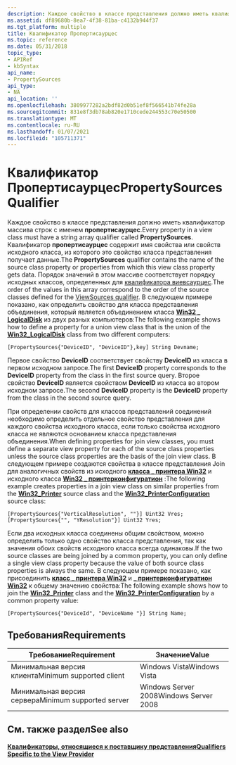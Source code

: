 ```yaml
---
description: Каждое свойство в классе представления должно иметь квалификатор массива строк с именем Пропертисаурцес.
ms.assetid: df89680b-8ea7-4f38-81ba-c4132b944f37
ms.tgt_platform: multiple
title: Квалификатор Пропертисаурцес
ms.topic: reference
ms.date: 05/31/2018
topic_type:
- APIRef
- kbSyntax
api_name:
- PropertySources
api_type:
- NA
api_location: ''
ms.openlocfilehash: 3809977282a2bdf82d0b51ef8f566541b74fe28a
ms.sourcegitcommit: 831e8f3db78ab820e1710cede244553c70e50500
ms.translationtype: MT
ms.contentlocale: ru-RU
ms.lasthandoff: 01/07/2021
ms.locfileid: "105711371"
---
```

# <a name="propertysources-qualifier"></a><span data-ttu-id="e20d1-103">Квалификатор Пропертисаурцес</span><span class="sxs-lookup"><span data-stu-id="e20d1-103">PropertySources Qualifier</span></span>

<span data-ttu-id="e20d1-104">Каждое свойство в классе представления должно иметь квалификатор массива строк с именем **пропертисаурцес**.</span><span class="sxs-lookup"><span data-stu-id="e20d1-104">Every property in a view class must have a string array qualifier called **PropertySources**.</span></span> <span data-ttu-id="e20d1-105">Квалификатор **пропертисаурцес** содержит имя свойства или свойств исходного класса, из которого это свойство класса представления получает данные.</span><span class="sxs-lookup"><span data-stu-id="e20d1-105">The **PropertySources** qualifier contains the name of the source class property or properties from which this view class property gets data.</span></span> <span data-ttu-id="e20d1-106">Порядок значений в этом массиве соответствует порядку исходных классов, определенных для [квалификатора виевсаурцес](viewsources-qualifier.md).</span><span class="sxs-lookup"><span data-stu-id="e20d1-106">The order of the values in this array correspond to the order of the source classes defined for the [ViewSources qualifier](viewsources-qualifier.md).</span></span> <span data-ttu-id="e20d1-107">В следующем примере показано, как определить свойство для класса представления объединения, который является объединением класса [**Win32 \_ LogicalDisk**](/windows/desktop/CIMWin32Prov/win32-logicaldisk) из двух разных компьютеров:</span><span class="sxs-lookup"><span data-stu-id="e20d1-107">The following example shows how to define a property for a union view class that is the union of the [**Win32\_LogicalDisk**](/windows/desktop/CIMWin32Prov/win32-logicaldisk) class from two different computers:</span></span>


```mof
[PropertySources{"DeviceID", "DeviceID"},key] String Devname;
```



<span data-ttu-id="e20d1-108">Первое свойство **DeviceID** соответствует свойству **DeviceID** из класса в первом исходном запросе.</span><span class="sxs-lookup"><span data-stu-id="e20d1-108">The first **DeviceID** property corresponds to the **DeviceID** property from the class in the first source query.</span></span> <span data-ttu-id="e20d1-109">Второе свойство **DeviceID** является свойством **DeviceID** из класса во втором исходном запросе.</span><span class="sxs-lookup"><span data-stu-id="e20d1-109">The second **DeviceID** property is the **DeviceID** property from the class in the second source query.</span></span>

<span data-ttu-id="e20d1-110">При определении свойств для классов представлений соединений необходимо определить отдельное свойство представления для каждого свойства исходного класса, если только свойства исходного класса не являются основанием класса представления объединения.</span><span class="sxs-lookup"><span data-stu-id="e20d1-110">When defining properties for join view classes, you must define a separate view property for each of the source class properties unless the source class properties are the basis of the join view class.</span></span> <span data-ttu-id="e20d1-111">В следующем примере создаются свойства в классе представления Join для аналогичных свойств из исходного [**класса \_ принтера Win32**](/windows/desktop/CIMWin32Prov/win32-printer) и исходного класса [**Win32 \_ принтерконфигуратион**](/windows/desktop/CIMWin32Prov/win32-printerconfiguration) :</span><span class="sxs-lookup"><span data-stu-id="e20d1-111">The following example creates properties in a join view class on similar properties from the [**Win32\_Printer**](/windows/desktop/CIMWin32Prov/win32-printer) source class and the [**Win32\_PrinterConfiguration**](/windows/desktop/CIMWin32Prov/win32-printerconfiguration) source class:</span></span>


```mof
[PropertySources{"VerticalResolution", ""}] Uint32 Vres;
[PropertySources{"", "YResolution"}] Uint32 Yres;
```



<span data-ttu-id="e20d1-112">Если два исходных класса соединены общим свойством, можно определить только одно свойство класса представления, так как значения обоих свойств исходного класса всегда одинаковы.</span><span class="sxs-lookup"><span data-stu-id="e20d1-112">If the two source classes are being joined by a common property, you can only define a single view class property because the value of both source class properties is always the same.</span></span> <span data-ttu-id="e20d1-113">В следующем примере показано, как присоединить [**класс \_ принтера Win32**](/windows/desktop/CIMWin32Prov/win32-printer) и [**\_ принтерконфигуратион Win32**](/windows/desktop/CIMWin32Prov/win32-printerconfiguration) к общему значению свойства:</span><span class="sxs-lookup"><span data-stu-id="e20d1-113">The following example shows how to join the [**Win32\_Printer**](/windows/desktop/CIMWin32Prov/win32-printer) class and the [**Win32\_PrinterConfiguration**](/windows/desktop/CIMWin32Prov/win32-printerconfiguration) by a common property value:</span></span>


```mof
[PropertySources{"DeviceId", "DeviceName "}] String Name;
```



## <a name="requirements"></a><span data-ttu-id="e20d1-114">Требования</span><span class="sxs-lookup"><span data-stu-id="e20d1-114">Requirements</span></span>



| <span data-ttu-id="e20d1-115">Требование</span><span class="sxs-lookup"><span data-stu-id="e20d1-115">Requirement</span></span> | <span data-ttu-id="e20d1-116">Значение</span><span class="sxs-lookup"><span data-stu-id="e20d1-116">Value</span></span> |
|-------------------------------------|--------------------------------|
| <span data-ttu-id="e20d1-117">Минимальная версия клиента</span><span class="sxs-lookup"><span data-stu-id="e20d1-117">Minimum supported client</span></span><br/> | <span data-ttu-id="e20d1-118">Windows Vista</span><span class="sxs-lookup"><span data-stu-id="e20d1-118">Windows Vista</span></span><br/>       |
| <span data-ttu-id="e20d1-119">Минимальная версия сервера</span><span class="sxs-lookup"><span data-stu-id="e20d1-119">Minimum supported server</span></span><br/> | <span data-ttu-id="e20d1-120">Windows Server 2008</span><span class="sxs-lookup"><span data-stu-id="e20d1-120">Windows Server 2008</span></span><br/> |



## <a name="see-also"></a><span data-ttu-id="e20d1-121">См. также раздел</span><span class="sxs-lookup"><span data-stu-id="e20d1-121">See also</span></span>

<dl> <dt>

[<span data-ttu-id="e20d1-122">**Квалификаторы, относящиеся к поставщику представления**</span><span class="sxs-lookup"><span data-stu-id="e20d1-122">**Qualifiers Specific to the View Provider**</span></span>](qualifiers-specific-to-the-view-provider.md)
</dt> </dl>

 

